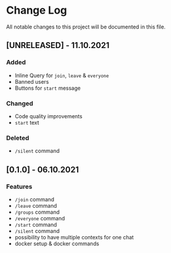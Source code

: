 # Change Log
All notable changes to this project will be documented in this file.
 
## [UNRELEASED] - 11.10.2021
### Added
- Inline Query for `join`, `leave` & `everyone`
- Banned users
- Buttons for `start` message
### Changed
- Code quality improvements
- `start` text
### Deleted
- `/silent` command
## [0.1.0] - 06.10.2021
### Features
- `/join` command
- `/leave` command
- `/groups` command
- `/everyone` command
- `/start` command
- `/silent` command
- possibility to have multiple contexts for one chat
- docker setup & docker commands